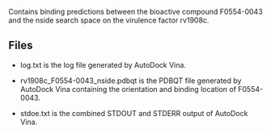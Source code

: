 Contains binding predictions between the bioactive compound F0554-0043 and the nside search space on the virulence factor rv1908c.

## Files

- log.txt is the log file generated by AutoDock Vina.

- rv1908c_F0554-0043_nside.pdbqt is the PDBQT file generated by AutoDock Vina containing the orientation and binding location of F0554-0043.

- stdoe.txt is the combined STDOUT and STDERR output of AutoDock Vina.

